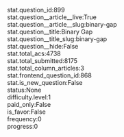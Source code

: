 stat.question_id:899  
stat.question__article__live:True  
stat.question__article__slug:binary-gap  
stat.question__title:Binary Gap  
stat.question__title_slug:binary-gap  
stat.question__hide:False  
stat.total_acs:4738  
stat.total_submitted:8175  
stat.total_column_articles:3  
stat.frontend_question_id:868  
stat.is_new_question:False  
status:None  
difficulty.level:1  
paid_only:False  
is_favor:False  
frequency:0  
progress:0  
